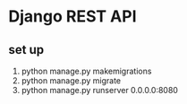 # Django REST API

## set up

1. python manage.py makemigrations
2. python manage.py migrate
3. python manage.py runserver 0.0.0.0:8080
